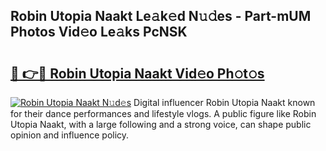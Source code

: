 ## Robin Utopia Naakt Le𝚊k𝚎d N𝚞𝚍es - Part-mUM Photos Vid𝚎o Le𝚊ks PcNSK

# <h2><a href="http://fb5oei.evod.top/?m=Robin+Utopia+Naakt">🔗 👉🔴 Robin Utopia Naakt Vid𝚎o Ph𝚘t𝚘s</a></h2>

[![Robin Utopia Naakt N𝚞d𝚎s](https://i.imgur.com/8V9OHl7.gif)](http://fb5oei.evod.top/?m=Robin+Utopia+Naakt)
Digital influencer Robin Utopia Naakt known for their dance performances and lifestyle vlogs. A public figure like Robin Utopia Naakt, with a large following and a strong voice, can shape public opinion and influence policy. 
